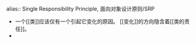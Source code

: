 alias:: Single Responsibility Principle, 面向对象设计原则/SRP

- 一个[[类]]应该仅有一个引起它变化的原因。
  [[变化]]的方向隐含着[[类的责任]]。
-
